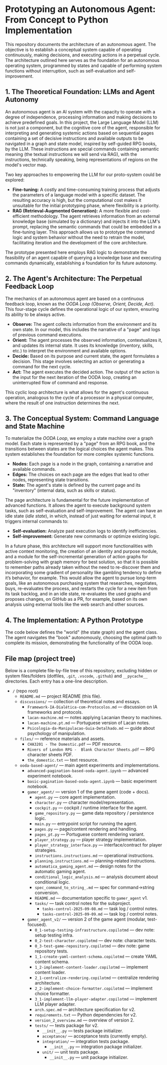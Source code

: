 # Prototyping an Autonomous Agent: From Concept to Python Implementation

This repository documents the architecture of an autonomous agent. The objective is to establish a conceptual system capable of operating continuously, making decisions, and executing actions in a perpetual cycle. The architecture outlined here serves as the foundation for an autonomous operating system, programmed by states and capable of performing system functions without interruption, such as self-evaluation and self-improvement.

## 1. The Theoretical Foundation: LLMs and Agent Autonomy

An autonomous agent is an AI system with the capacity to operate with a degree of independence, processing information and making decisions to achieve predefined goals. In this project, the Large Language Model (LLM) is not just a component, but the cognitive core of the agent, responsible for interpreting and generating systemic actions based on sequential pages containing a set of decisive instructions and available outputs to be navigated in a graph and state model, inspired by self-guided RPG books, by the LLM. These instructions are special commands containing semantic meaning (the textual instructions we will send via RAG), with the instructions, technically speaking, being representations of regions on the model's vector map.

Two key approaches to empowering the LLM for our proto-system could be explored:

* **Fine-tuning:** A costly and time-consuming training process that adjusts the parameters of a language model with a specific dataset. The resulting accuracy is high, but the computational cost makes it unsuitable for the initial prototyping phase, where flexibility is a priority.
* **RAG (Retrieval-Augmented Generation):** A more flexible and cost-efficient methodology. The agent retrieves information from an external knowledge base (simulated by a dictionary) and injects it into the LLM's prompt, replacing the semantic commands that could be embedded in a fine-tuning layer. This approach allows us to prototype the command logic and system behavior without the need to retrain the model, facilitating iteration and the development of the core architecture.

The prototype presented here employs RAG logic to demonstrate the feasibility of an agent capable of querying a knowledge base and executing commands dynamically, establishing a foundation for its future autonomy.

## 2. The Agent's Architecture: The Perpetual Feedback Loop

The mechanics of an autonomous agent are based on a continuous feedback loop, known as the *OODA Loop (Observe, Orient, Decide, Act)*. This four-stage cycle defines the operational logic of our system, ensuring its ability to be always active.

* **Observe:** The agent collects information from the environment and its own state. In our model, this includes the narrative of a "page" and logs of previous command executions.
* **Orient:** The agent processes the observed information, contextualizes it, and updates its internal state. It uses its knowledge (inventory, skills, etc.) to interpret the environment and available options.
* **Decide:** Based on its purpose and current state, the agent formulates a decision. This stage involves selecting an action or generating a command for the next cycle.
* **Act:** The agent executes the decided action. The output of the action is the input for the next iteration of the OODA loop, creating an uninterrupted flow of command and response.

This cyclic loop architecture is what allows for the agent's continuous operation, analogous to the cycle of a processor in a physical computer, where the result of one instruction determines the next.

## 3. The Conceptual System: Command Language and State Machine

To materialize the *OODA Loop*, we employ a state machine over a graph model. Each state is represented by a "page" from an RPG book, and the transitions between states are the logical choices the agent makes. This system establishes the foundation for more complex systemic functions.

* **Nodes:** Each page is a node in the graph, containing a narrative and available commands.
* **Edges:** The choices on each page are the edges that lead to other nodes, representing state transitions.
* **State:** The agent's state is defined by the current page and its "inventory" (internal data, such as skills or status).

The page architecture is fundamental for the future implementation of advanced functions. It allows the agent to execute background system tasks, such as self-evaluation and self-improvement. The agent can have an idle state (*idle state*), in which, instead of just waiting for external input, it triggers internal commands to:

* **Self-evaluation:** Analyze past execution logs to identify inefficiencies.
* **Self-improvement:** Generate new commands or optimize existing logic.

In a future phase, this architecture will support more functionalities with active context monitoring, the creation of an identity and purpose module, and a module for the self-incremental generation of action graphs for problem-solving with graph memory for best solution, so that it is possible to remember paths already taken without the need to re-discover them and incorporating some gradient of personality like gambling tendency to define it’s behavior, for example. This would allow the agent to pursue long-term goals, like an autonomous purchasing system that researches, negotiates, buys, re-evaluates the process, and restarts the cycle for a new item from its task backlog, and in an idle state, re-evaluates the used graphs and proposes changes, on GitHub as a PR, for example, based on its own analysis using external tools like the web search and other sources.

## 4. The Implementation: A Python Prototype

The code below defines the "world" (the state graph) and the agent class. The agent navigates the "book" autonomously, choosing the optimal path to complete its mission, demonstrating the functionality of the OODA loop.

## File map (project tree)

Below is a complete file-by-file tree of this repository, excluding hidden or system files/folders (dotfiles, `.git`, `.vscode`, `.github`) and `__pycache__` directories. Each entry has a one-line description.

- `/` (repo root)
	- `README.md` — project README (this file).
	- `discussions/` — collection of theoretical notes and essays.
		- `Framework-IA-Dialética-com-Protocolos.md` — discussion on IA frameworks and protocols.
		- `lacan-machine.md` — notes applying Lacanian theory to machines.
		- `lacan-machine.pt.md` — Portuguese version of Lacan notes.
		- `Psicologia-da-Manipulacao-Guia-Detalhado.md` — guide about psychology of manipulation.
	- `files/` — reference materials and assets.
		- `CHA3201 - The Domestic.pdf` — PDF resource.
		- `Rivers of London RPG -  Blank Character Sheets.pdf` — RPG character sheets PDF.
		- `the_domestic.txt` — text resource.
	- `ooda-based-agent/` — main agent experiments and implementations.
		- `advanced-pagination-based-ooda-agent.ipynb` — advanced experiment notebook.
		- `basic-pagination-based-ooda-agent.ipynb` — basic experiment notebook.
		- `gamer_agent/` — version 1 of the game agent (code + docs).
			- `agent.py` — core agent implementation.
			- `character.py` — character model/representation.
			- `cockpit.py` — cockpit / runtime interface for the agent.
			- `game_repository.py` — game data repository / persistence logic.
			- `main.py` — entrypoint script for running the agent.
			- `pages.py` — page/content rendering and handling.
			- `pages_pt.py` — Portuguese content rendering variant.
			- `player_strategy.py` — player strategy implementation.
			- `player_strategy_interface.py` — interface/contract for player strategies.
			- `instructions.instructions.md` — operational instructions.
			- `planning.instructions.md` — planning-related instructions.
			- `automatica_gaming_agent.md` — design notes for the automatic gaming agent.
			- `conditional_logic_analysis.md` — analysis document about conditional logic.
			- `spec_command_to_string_.md` — spec for command->string conversion.
			- `README.md` — documentation specific to `gamer_agent` v1.
			- `tasks/` — task control notes for the subproject.
				- `tasks-control-2025-09-08.md` — task log / control notes.
				- `tasks-control-2025-09-09.md` — task log / control notes.
		- `gamer_agent_v2/` — version 2 of the game agent (modular, test-focused).
			- `0_1-setup-testing-infrastructure.copilotmd` — dev note: setup testing infra.
			- `0_2-test-character.copilotmd` — dev note: character tests.
			- `0_3-test-game-repository.copilotmd` — dev note: game repository tests.
			- `1_1-create-yaml-content-schema.copilotmd` — create YAML content schema.
			- `1_2-implement-content-loader.copilotmd` — implement content loader.
			- `2_1-centralize-rendering.copilotmd` — centralize rendering architecture.
			- `2_2-implement-choice-formatter.copilotmd` — implement choice formatter.
			- `3_1-implement-llm-player-adapter.copilotmd` — implement LLM player adapter.
			- `arch.spec.md` — architecture specification for v2.
			- `requirements.txt` — Python dependencies for v2.
			- `version_2_overview.md` — overview of version 2.
			- `tests/` — tests package for v2.
				- `__init__.py` — tests package initializer.
				- `acceptance/` — acceptance tests (currently empty).
				- `integration/` — integration tests package.
					- `__init__.py` — integration package initializer.
				- `unit/` — unit tests package.
					- `__init__.py` — unit package initializer.

